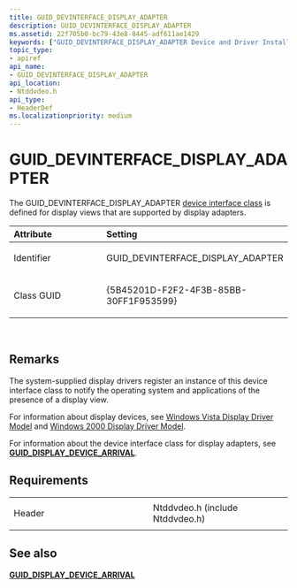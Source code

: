 ```yaml
---
title: GUID_DEVINTERFACE_DISPLAY_ADAPTER
description: GUID_DEVINTERFACE_DISPLAY_ADAPTER
ms.assetid: 22f705b0-bc79-43e8-8445-adf611ae1429
keywords: ["GUID_DEVINTERFACE_DISPLAY_ADAPTER Device and Driver Installation"]
topic_type:
- apiref
api_name:
- GUID_DEVINTERFACE_DISPLAY_ADAPTER
api_location:
- Ntddvdeo.h
api_type:
- HeaderDef
ms.localizationpriority: medium
---
```


# GUID_DEVINTERFACE_DISPLAY_ADAPTER


The GUID_DEVINTERFACE_DISPLAY_ADAPTER [device interface class](https://msdn.microsoft.com/library/windows/hardware/ff541339) is defined for display views that are supported by display adapters.

<table>
<colgroup>
<col width="50%" />
<col width="50%" />
</colgroup>
<thead>
<tr class="header">
<th align="left">Attribute</th>
<th align="left">Setting</th>
</tr>
</thead>
<tbody>
<tr class="odd">
<td align="left"><p>Identifier</p></td>
<td align="left"><p>GUID_DEVINTERFACE_DISPLAY_ADAPTER</p></td>
</tr>
<tr class="even">
<td align="left"><p>Class GUID</p></td>
<td align="left"><p>{5B45201D-F2F2-4F3B-85BB-30FF1F953599}</p></td>
</tr>
</tbody>
</table>

 

Remarks
-------

The system-supplied display drivers register an instance of this device interface class to notify the operating system and applications of the presence of a display view.

For information about display devices, see [Windows Vista Display Driver Model](https://msdn.microsoft.com/library/windows/hardware/ff570593) and [Windows 2000 Display Driver Model](https://msdn.microsoft.com/library/windows/hardware/ff570584).

For information about the device interface class for display adapters, see [**GUID_DISPLAY_DEVICE_ARRIVAL**](guid-display-device-arrival.md).

Requirements
------------

<table>
<colgroup>
<col width="50%" />
<col width="50%" />
</colgroup>
<tbody>
<tr class="odd">
<td align="left"><p>Header</p></td>
<td align="left">Ntddvdeo.h (include Ntddvdeo.h)</td>
</tr>
</tbody>
</table>

## See also


[**GUID_DISPLAY_DEVICE_ARRIVAL**](guid-display-device-arrival.md)

 

 






